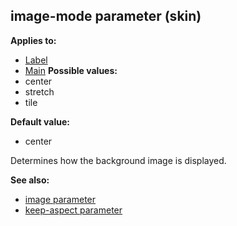 ## image-mode parameter (skin)

<!-- -->
**Applies to:**
+   [Label](/ref/%7Bskin%7D/control/label.md) 
+   [Main](/ref/%7Bskin%7D/control/main.md) <!-- -->
**Possible values:**
+   center
+   stretch
+   tile
<!-- -->
**Default value:**
+   center


Determines how the background image is displayed.

**See also:**
+   [image parameter](/ref/%7Bskin%7D/param/image.md) 
+   [keep-aspect parameter](/ref/%7Bskin%7D/param/keep-aspect.md) 